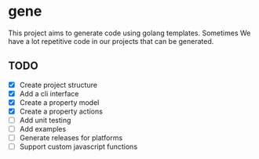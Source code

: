 # gene

This project aims to generate code using golang templates. Sometimes We have a lot repetitive code in our projects that can be generated.


## TODO
* [x] Create project structure
* [x] Add a cli interface
* [x] Create a property model
* [x] Create a property actions
* [ ] Add unit testing
* [ ] Add examples
* [ ] Generate releases for platforms
* [ ] Support custom javascript functions
